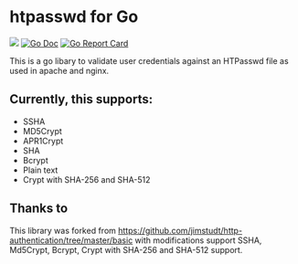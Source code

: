 # htpasswd for Go

![](https://github.com/peick/go-htpasswd/workflows/Go/badge.svg)
[![Go Doc](https://godoc.org/github.com/peick/go-htpasswd?status.svg)](https://godoc.org/github.com/peick/go-htpasswd)
[![Go Report Card](https://goreportcard.com/badge/github.com/peick/go-htpasswd)](https://goreportcard.com/report/github.com/peick/go-htpasswd)

This is a go libary to validate user credentials against an HTPasswd file as used in apache and nginx.

## Currently, this supports:

* SSHA
* MD5Crypt
* APR1Crypt
* SHA
* Bcrypt
* Plain text
* Crypt with SHA-256 and SHA-512

## Thanks to

This library was forked from <https://github.com/jimstudt/http-authentication/tree/master/basic>
with modifications support SSHA, Md5Crypt, Bcrypt, Crypt with SHA-256 and SHA-512 support.

